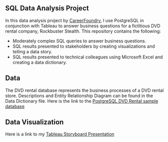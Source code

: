  ## SQL Data Analysis Project
In this data analysis project by [CareerFoundry](https://careerfoundry.com/), I use PostgreSQL in conjunction with Tableau to answer business questions for a fictitious DVD rental company, Rockbuster Stealth. This repository contains the following:
- Moderately complex SQL queries to answer business questions.
- SQL results presented to stakeholders by creating visualizations and telling a data story.
- SQL results presented to technical colleagues using Microsoft Excel and creating a data dictionary.

## Data
The DVD rental database represents the business processes of a DVD rental store. Descriptions and Entity Relationship Diagram can be found in the Data Dictionary file.
Here is the link to the [PostgreSQL DVD Rental sample database](https://www.postgresqltutorial.com/wp-content/uploads/2019/05/dvdrental.zip)

## Data Visualization
Here is a link to my [Tableau Storyboard Presentation](https://public.tableau.com/app/profile/ryan.lee1243/viz/CareerFoundryExercise3_10_16891997793630/RockbusterPresentation?publish=yes)
